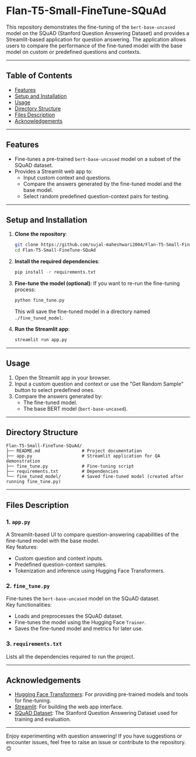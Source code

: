 # Flan-T5-Small-FineTune-SQuAd

This repository demonstrates the fine-tuning of the `bert-base-uncased` model on the SQuAD (Stanford Question Answering Dataset) and provides a Streamlit-based application for question answering. The application allows users to compare the performance of the fine-tuned model with the base model on custom or predefined questions and contexts.

---

## Table of Contents
- [Features](#features)
- [Setup and Installation](#setup-and-installation)
- [Usage](#usage)
- [Directory Structure](#directory-structure)
- [Files Description](#files-description)
- [Acknowledgements](#acknowledgements)

---

## Features
- Fine-tunes a pre-trained `bert-base-uncased` model on a subset of the SQuAD dataset.
- Provides a Streamlit web app to:
  - Input custom context and questions.
  - Compare the answers generated by the fine-tuned model and the base model.
  - Select random predefined question-context pairs for testing.

---

## Setup and Installation

1. **Clone the repository**:
    ```bash
    git clone https://github.com/sujal-maheshwari2004/Flan-T5-Small-FineTune-SQuAd.git
    cd Flan-T5-Small-FineTune-SQuAd
    ```

2. **Install the required dependencies**:
    ```bash
    pip install -r requirements.txt
    ```

3. **Fine-tune the model (optional)**:
    If you want to re-run the fine-tuning process:
    ```bash
    python fine_tune.py
    ```
    This will save the fine-tuned model in a directory named `./fine_tuned_model`.

4. **Run the Streamlit app**:
    ```bash
    streamlit run app.py
    ```

---

## Usage

1. Open the Streamlit app in your browser.
2. Input a custom question and context or use the "Get Random Sample" button to select predefined ones.
3. Compare the answers generated by:
   - The fine-tuned model.
   - The base BERT model (`bert-base-uncased`).

---

## Directory Structure

```
Flan-T5-Small-FineTune-SQuAd/
├── README.md                # Project documentation
├── app.py                   # Streamlit application for QA demonstration
├── fine_tune.py             # Fine-tuning script
├── requirements.txt         # Dependencies
└── fine_tuned_model/        # Saved fine-tuned model (created after running fine_tune.py)
```

---

## Files Description

### 1. `app.py`
A Streamlit-based UI to compare question-answering capabilities of the fine-tuned model with the base model.  
Key features:
- Custom question and context inputs.
- Predefined question-context samples.
- Tokenization and inference using Hugging Face Transformers.

### 2. `fine_tune.py`
Fine-tunes the `bert-base-uncased` model on the SQuAD dataset.  
Key functionalities:
- Loads and preprocesses the SQuAD dataset.
- Fine-tunes the model using the Hugging Face `Trainer`.
- Saves the fine-tuned model and metrics for later use.

### 3. `requirements.txt`
Lists all the dependencies required to run the project.

---

## Acknowledgements

- [Hugging Face Transformers](https://huggingface.co/transformers/): For providing pre-trained models and tools for fine-tuning.
- [Streamlit](https://streamlit.io/): For building the web app interface.
- [SQuAD Dataset](https://rajpurkar.github.io/SQuAD-explorer/): The Stanford Question Answering Dataset used for training and evaluation.

---

Enjoy experimenting with question answering! If you have suggestions or encounter issues, feel free to raise an issue or contribute to the repository. 😊
